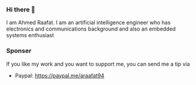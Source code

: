 ### Hi there 👋

I am Ahmed Raafat. I am an artificial intelligence engineer who has electronics and communications background and also an embedded systems enthusiast

### Sponser

If you like my work and you want to support me, you can send me a tip via

- Paypal: https://paypal.me/araafat94

<!--
**A-Raafat/A-Raafat** is a ✨ _special_ ✨ repository because its `README.md` (this file) appears on your GitHub profile.

Here are some ideas to get you started:

- 🔭 I’m currently working on ...
- 🌱 I’m currently learning ...
- 👯 I’m looking to collaborate on ...
- 🤔 I’m looking for help with ...
- 💬 Ask me about ...
- 📫 How to reach me: ...
- 😄 Pronouns: ...
- ⚡ Fun fact: ...
-->
